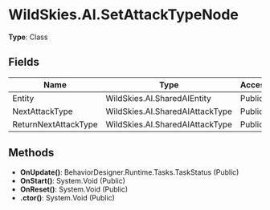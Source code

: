 ﻿# WildSkies.AI.SetAttackTypeNode

**Type**: Class

## Fields

| Name | Type | Access |
|------|------|--------|
| Entity | WildSkies.AI.SharedAIEntity | Public |
| NextAttackType | WildSkies.AI.SharedAIAttackType | Public |
| ReturnNextAttackType | WildSkies.AI.SharedAIAttackType | Public |

## Methods

- **OnUpdate()**: BehaviorDesigner.Runtime.Tasks.TaskStatus (Public)
- **OnStart()**: System.Void (Public)
- **OnReset()**: System.Void (Public)
- **.ctor()**: System.Void (Public)

